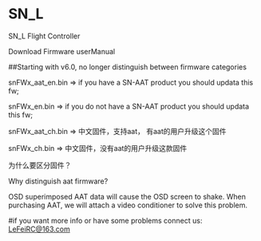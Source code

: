 # SN_L
SN_L Flight Controller

Download Firmware
userManual

##Starting with v6.0, no longer distinguish between firmware categories

snFWx_aat_en.bin => if you have a SN-AAT product you should updata this fw;

snFWx_en.bin     => if you do not have a SN-AAT product you should updata this fw;

snFWx_aat_ch.bin => 中文固件，支持aat， 有aat的用户升级这个固件

snFWx_ch.bin     => 中文固件，没有aat的用户升级这款固件

为什么要区分固件？

Why distinguish aat firmware?

OSD superimposed AAT data will cause the OSD screen to shake. When purchasing AAT, we will attach a video conditioner to solve this problem.

#if you want more info or have some problems connect us: LeFeiRC@163.com
